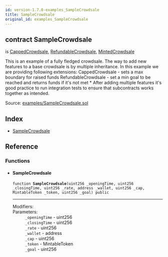 ```yaml
---
id: version-1.7.0-examples_SampleCrowdsale
title: SampleCrowdsale
original_id: examples_SampleCrowdsale
---
```


<div class="contract-doc"><div class="contract"><h2 class="contract-header"><span class="contract-kind">contract</span> SampleCrowdsale</h2><p class="base-contracts"><span>is</span> <a href="crowdsale_validation_CappedCrowdsale.html">CappedCrowdsale</a><span>, </span><a href="crowdsale_distribution_RefundableCrowdsale.html">RefundableCrowdsale</a><span>, </span><a href="crowdsale_emission_MintedCrowdsale.html">MintedCrowdsale</a></p><p class="description">This is an example of a fully fledged crowdsale. The way to add new features to a base crowdsale is by multiple inheritance. In this example we are providing following extensions: CappedCrowdsale - sets a max boundary for raised funds RefundableCrowdsale - set a min goal to be reached and returns funds if it&#x27;s not met * After adding multiple features it&#x27;s good practice to run integration tests to ensure that subcontracts works together as intended.</p><div class="source">Source: <a href="https://github.com/OpenZeppelin/zeppelin-solidity/blob/v1.7.0/contracts/examples/SampleCrowdsale.sol" target="_blank">examples/SampleCrowdsale.sol</a></div></div><div class="index"><h2>Index</h2><ul><li><a href="examples_SampleCrowdsale.html#SampleCrowdsale">SampleCrowdsale</a></li></ul></div><div class="reference"><h2>Reference</h2><div class="functions"><h3>Functions</h3><ul><li><div class="item function"><span id="SampleCrowdsale" class="anchor-marker"></span><h4 class="name">SampleCrowdsale</h4><div class="body"><code class="signature">function <strong>SampleCrowdsale</strong><span>(uint256 _openingTime, uint256 _closingTime, uint256 _rate, address _wallet, uint256 _cap, MintableToken _token, uint256 _goal) </span><span>public </span></code><hr/><dl><dt><span class="label-modifiers">Modifiers:</span></dt><dd></dd><dt><span class="label-parameters">Parameters:</span></dt><dd><div><code>_openingTime</code> - uint256</div><div><code>_closingTime</code> - uint256</div><div><code>_rate</code> - uint256</div><div><code>_wallet</code> - address</div><div><code>_cap</code> - uint256</div><div><code>_token</code> - MintableToken</div><div><code>_goal</code> - uint256</div></dd></dl></div></div></li></ul></div></div></div>
